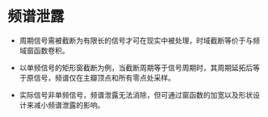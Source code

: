 # 频谱泄露

- 周期信号需被截断为有限长的信号才可在现实中被处理，时域截断等价于与频域窗函数卷积。

- 以单频信号的矩形窗截断为例，当截断周期等于信号周期时，其周期延拓后等于原信号，频谱仅在主瓣顶点和所有零点处采样。

- 实际信号非单频信号，频谱泄露无法消除，但可通过窗函数的加宽以及形状设计来减小频谱泄露的影响。

